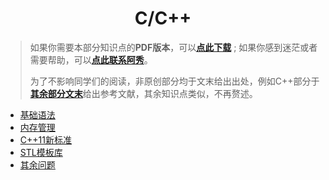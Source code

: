 <h1 align="center">C/C++</h1>


> 如果你需要本部分知识点的**PDF版本**，可以<font style="font-weight:bold; color:#4169E1;text-decoration:underline;">[点此下载](Doc/免费资源/逆袭进大厂PDF/Download.md)</font> ; 如果你感到迷茫或者需要帮助，可以<font style="font-weight:bold; color:#4169E1;text-decoration:underline;">[点此联系阿秀](Doc/Other/ContactMe/ContactMe.md#联系阿秀)</font>。
>
> 为了不影响同学们的阅读，非原创部分均于文末给出出处，例如C++部分于<font style="font-weight:bold; color:#4169E1;text-decoration:underline;">[其余部分文末](Doc/Knowledge/C++/其余问题/其余问题.md#reference)</font>给出参考文献，其余知识点类似，不再赘述。





- <font style="font-weight:normal; color:#4169E1;text-decoration:underline;">[基础语法](Doc/Knowledge/C++/基础语法/基础语法.md)</font>
- <font style="font-weight:normal; color:#4169E1;text-decoration:underline;">[内存管理](Doc/Knowledge/C++/内存管理/内存管理.md)</font>
- <font style="font-weight:normal; color:#4169E1;text-decoration:underline;">[C++11新标准](Doc/Knowledge/C++/C++11新标准/C++11新标准.md)</font>
- <font style="font-weight:normal; color:#4169E1;text-decoration:underline;">[STL模板库](Doc/Knowledge/C++/STL模板库/STL模板库.md)</font>
- <font style="font-weight:normal; color:#4169E1;text-decoration:underline;">[其余问题](Doc/Knowledge/C++/其余问题/其余问题.md)</font>

